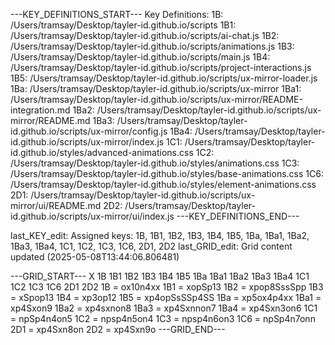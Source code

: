 ---KEY_DEFINITIONS_START---
Key Definitions:
1B: /Users/tramsay/Desktop/tayler-id.github.io/scripts
1B1: /Users/tramsay/Desktop/tayler-id.github.io/scripts/ai-chat.js
1B2: /Users/tramsay/Desktop/tayler-id.github.io/scripts/animations.js
1B3: /Users/tramsay/Desktop/tayler-id.github.io/scripts/main.js
1B4: /Users/tramsay/Desktop/tayler-id.github.io/scripts/project-interactions.js
1B5: /Users/tramsay/Desktop/tayler-id.github.io/scripts/ux-mirror-loader.js
1Ba: /Users/tramsay/Desktop/tayler-id.github.io/scripts/ux-mirror
1Ba1: /Users/tramsay/Desktop/tayler-id.github.io/scripts/ux-mirror/README-integration.md
1Ba2: /Users/tramsay/Desktop/tayler-id.github.io/scripts/ux-mirror/README.md
1Ba3: /Users/tramsay/Desktop/tayler-id.github.io/scripts/ux-mirror/config.js
1Ba4: /Users/tramsay/Desktop/tayler-id.github.io/scripts/ux-mirror/index.js
1C1: /Users/tramsay/Desktop/tayler-id.github.io/styles/advanced-animations.css
1C2: /Users/tramsay/Desktop/tayler-id.github.io/styles/animations.css
1C3: /Users/tramsay/Desktop/tayler-id.github.io/styles/base-animations.css
1C6: /Users/tramsay/Desktop/tayler-id.github.io/styles/element-animations.css
2D1: /Users/tramsay/Desktop/tayler-id.github.io/scripts/ux-mirror/ui/README.md
2D2: /Users/tramsay/Desktop/tayler-id.github.io/scripts/ux-mirror/ui/index.js
---KEY_DEFINITIONS_END---

last_KEY_edit: Assigned keys: 1B, 1B1, 1B2, 1B3, 1B4, 1B5, 1Ba, 1Ba1, 1Ba2, 1Ba3, 1Ba4, 1C1, 1C2, 1C3, 1C6, 2D1, 2D2
last_GRID_edit: Grid content updated (2025-05-08T13:44:06.806481)

---GRID_START---
X 1B 1B1 1B2 1B3 1B4 1B5 1Ba 1Ba1 1Ba2 1Ba3 1Ba4 1C1 1C2 1C3 1C6 2D1 2D2
1B = ox10n4xx
1B1 = xopSp13
1B2 = xpop8SssSpp
1B3 = xSpop13
1B4 = xp3op12
1B5 = xp4opSsSSp4SS
1Ba = xp5ox4p4xx
1Ba1 = xp4Sxon9
1Ba2 = xp4sxnon8
1Ba3 = xp4Sxnnon7
1Ba4 = xp4Sxn3on6
1C1 = npSp4n4on5
1C2 = npsp4n5on4
1C3 = npsp4n6on3
1C6 = npSp4n7onn
2D1 = xp4Sxn8on
2D2 = xp4Sxn9o
---GRID_END---


